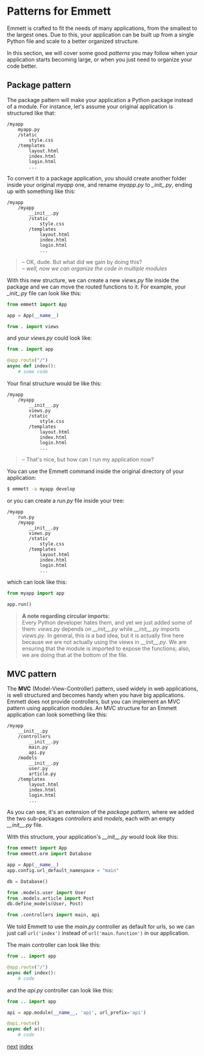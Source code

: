 Patterns for Emmett
===================

Emmett is crafted to fit the needs of many applications, from the smallest to the
largest ones. Due to this, your application can be built up from a single Python
file and scale to a better organized structure.

In this section, we will cover some good *patterns* you may follow when your
application starts becoming large, or when you just need to organize your code 
better.

Package pattern
---------------

The package pattern will make your application a Python package instead of a module.
For instance, let's assume your original application is structured like that:

```
/myapp
    myapp.py
    /static
        style.css
    /templates
        layout.html
        index.html
        login.html
        ...
```

To convert it to a package application, you should create another folder inside
your original *myapp* one, and rename *myapp.py* to *\__init__.py*, ending up
with something like this:

```
/myapp
    /myapp
        __init__.py
        /static
            style.css
        /templates
            layout.html
            index.html
            login.html
            ...
```

> – OK, dude. But what did we gain by doing this?   
> – *well, now we can organize the code in multiple modules*

With this new structure, we can create a new *views.py* file inside the package
and we can move the routed functions to it. For example, your *\__init__.py* file
can look like this:

```python
from emmett import App

app = App(__name__)

from . import views
```

and your *views.py* could look like:

```python
from . import app

@app.route("/")
async def index():
    # some code
```

Your final structure would be like this:

```
/myapp
    /myapp
        __init__.py
        views.py
        /static
            style.css
        /templates
            layout.html
            index.html
            login.html
            ...
```

> – That's nice, but how can I run my application now?

You can use the Emmett command inside the original directory of your application:

```bash
$ emmett -a myapp develop
```

or you can create a *run.py* file inside your tree:

```
/myapp
    run.py
    /myapp
        __init__.py
        views.py
        /static
            style.css
        /templates
            layout.html
            index.html
            login.html
            ...
```

which can look like this:

```python
from myapp import app

app.run()
```

> **A note regarding circular imports:**   
> Every Python developer hates them, and yet we just added some of them: *views.py* depends on *\_\_init\_\_.py* while *\_\_init\_\_.py* imports *views.py*. In general, this is a bad idea, but it is actually fine here because we are not actually using the views in *\_\_init\_\_.py*. We are ensuring that the module is imported to expose the functions; also, we are doing that at the bottom of the file.

MVC pattern
-----------
The **MVC** (Model-View-Controller) pattern, used widely in web applications, is well structured and becomes handy when you have big applications. Emmett does not provide controllers, but you can implement an MVC pattern using application modules. An MVC structure for an Emmett application can look something like this:

```
/myapp
    __init__.py
    /controllers
        __init__.py
        main.py
        api.py
    /models
        __init__.py
        user.py
        article.py
    /templates
        layout.html
        index.html
        login.html
        ...
```

As you can see, it's an extension of the *package pattern*, where we added the 
two sub-packages *controllers* and *models*, each with an empty *\_\_init\_\_.py* file.

With this structure, your application's *\_\_init\_\_.py* would look like this:

```python
from emmett import App
from emmett.orm import Database

app = App(__name__)
app.config.url_default_namespace = "main"

db = Database()

from .models.user import User
from .models.article import Post
db.define_models(User, Post)

from .controllers import main, api
```

We told Emmett to use the *main.py* controller as default for urls, so we can just
call `url('index')` instead of `url('main.function')` in our application.

The main controller can look like this:

```python
from .. import app

@app.route("/")
async def index():
    # code
```

and the *api.py* controller can look like this:

```python
from .. import app

api = app.module(__name__, 'api', url_prefix='api')

@api.route()
async def a():
    # code
```

[next](deployment.md)
[index](README.md)